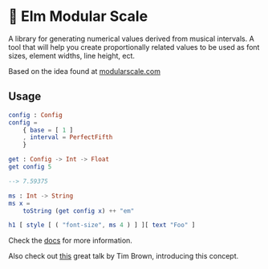 # 📏 Elm Modular Scale
A library for generating numerical values derived from musical intervals. A tool that will help you create proportionally related values to be used as font sizes, element widths, line height, ect.

Based on the idea found at <a target="_blank" href="http://www.modularscale.com/">modularscale.com</a>

## Usage
```elm
config : Config
config =
    { base = [ 1 ]
    , interval = PerfectFifth
    }

get : Config -> Int -> Float 
get config 5

--> 7.59375

ms : Int -> String
ms x =
    toString (get config x) ++ "em"

h1 [ style [ ( "font-size", ms 4 ) ] ][ text "Foo" ]
```
Check the <a href="http://package.elm-lang.org/packages/rl-king/elm-modular-scale/latest/ModularScale">docs</a> for more information.

Also check out <a href="https://vimeo.com/17079380" target="blank">this</a> great talk by Tim Brown, introducing this concept.
